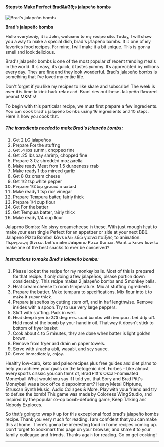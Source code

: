             

#### Steps to Make Perfect Brad&amp;#39;s jalapeño bombs

![Brad's jalapeño bombs](https://img-global.cpcdn.com/recipes/0ab41b30423ae1ba/751x532cq70/brads-jalapeno-bombs-recipe-main-photo.jpg)

**Brad's jalapeño bombs**

Hello everybody, it is John, welcome to my recipe site. Today, I will show you a way to make a special dish, brad's jalapeño bombs. It is one of my favorites food recipes. For mine, I will make it a bit unique. This is gonna smell and look delicious.

Brad's jalapeño bombs is one of the most popular of recent trending meals in the world. It is easy, it’s quick, it tastes yummy. It’s appreciated by millions every day. They are fine and they look wonderful. Brad's jalapeño bombs is something that I’ve loved my entire life.

Don't forget if you like my recipes to like share and subscribe! The week is over it is time to kick back relax and. Brad tries out these Jalapeño flavored peanut M&M's!

To begin with this particular recipe, we must first prepare a few ingredients. You can cook brad's jalapeño bombs using 16 ingredients and 10 steps. Here is how you cook that.

##### The ingredients needed to make Brad's jalapeño bombs:

1.  Get 2 LG jalapeños
2.  Prepare For the stuffing
3.  Get .4 lbs surimi, chopped fine
4.  Get .25 lbs bay shrimp, chopped fine
5.  Prepare 3 Oz shredded mozzarella
6.  Make ready Meat from 1.5 dungeness crab
7.  Make ready 1 tbs minced garlic
8.  Get 8 Oz cream cheese
9.  Get 1/2 tsp white pepper
10.  Prepare 1/2 tsp ground mustard
11.  Make ready 1 tsp rice vinegar
12.  Prepare Tempura batter, fairly thick
13.  Prepare 1/4 cup flour
14.  Get For the batter
15.  Get Tempura batter, fairly thick
16.  Make ready 1/4 cup flour

Jalapeno Bombs: No sissy cream cheese in these. With just enough heat to make your ears tingle Perfect for an appetizer or side at your next BBQ. Jalapeno Pizza Bombs! Κάνε κλικ εδώ για να παίξεις το animation. Περιγραφή βίντεο: Let's make Jalapeno Pizza Bombs. Want to know how to make one of the best snacks to ever be conceived?

##### Instructions to make Brad's jalapeño bombs:

1.  Please look at the recipe for my monkey balls. Most of this is prepared for that recipe. If only doing a few jalapeños, please portion down considerably. This recipe makes 2 jalapeño bombs and 5 monkey balls.
2.  Heat cream cheese to room temperature. Mix all stuffing ingredients.
3.  Prepare the batter. Make tempura to specifications. Mix flour into it to make it super thick.
4.  Prepare jalapeños by cutting stem off, and in half lengthwise. Remove insides with a spoon. Try to use very large peppers.
5.  Stuff with stuffing. Pack in well.
6.  Heat deep fryer to 375 degrees. coat bombs with tempura. Let drip off. Hold most of the bomb by your hand in oil. That way it doesn't stick to bottom of fryer basket
7.  Cook about 4 to 5 minutes, they are done when batter is light golden brown.
8.  Remove from fryer and drain on paper towels.
9.  Serve with siracha aioli, wasabi, and soy sauce.
10.  Serve immediately, enjoy.

Healthy low-carb, keto and paleo recipes plus free guides and diet plans to help you achieve your goals on the ketogenic diet. Forbes - Like almost every sports classic you can think of, Brad Pitt's Oscar-nominated Moneyball What would you say if I told you that Sony and Brad Pitt's Moneyball was a box office disappointment? Heavy Metal Chiptune, Etruscan Synth Music, Audio Collages & More. Play with your friend and try to defuse the bomb! This game was made by Colorless Wing Studio, and inspired by the popular co-op bomb-defusing game, Keep Talking and Nobody Explodes.

So that’s going to wrap it up for this exceptional food brad's jalapeño bombs recipe. Thank you very much for reading. I am confident that you can make this at home. There’s gonna be interesting food in home recipes coming up. Don’t forget to bookmark this page on your browser, and share it to your family, colleague and friends. Thanks again for reading. Go on get cooking!

* * *